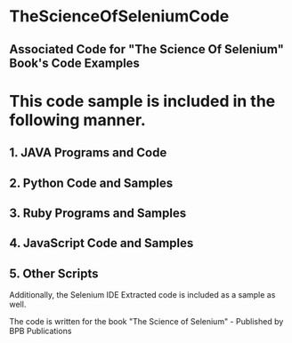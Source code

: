 # TheScienceOfSeleniumCode

## Associated Code for "The Science Of Selenium" Book's Code Examples
 
# This code sample is included in the following manner. 
 
## 1. JAVA Programs and Code
## 2. Python Code and Samples
## 3. Ruby Programs and Samples
## 4. JavaScript Code and Samples
##  5. Other Scripts
 
 Additionally, the Selenium IDE Extracted code is included as a sample as well. 
 
 The code is written for the book "The Science of Selenium" - Published by BPB Publications
